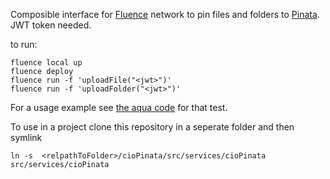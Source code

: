 Composible interface for [Fluence](https://fluence.dev) network to pin files and folders to [Pinata](https://www.pinata.cloud/). JWT token needed.

to run: 

```
fluence local up
fluence deploy
fluence run -f 'uploadFile("<jwt>")'
fluence run -f 'uploadFolder("<jwt>")'
```

For a usage example see [the aqua code](src/aqua.main.aqua) for that test. 

To use in a project clone this repository in a seperate folder and then symlink 

```
ln -s  <relpathToFolder>/cioPinata/src/services/cioPinata src/services/cioPinata
```